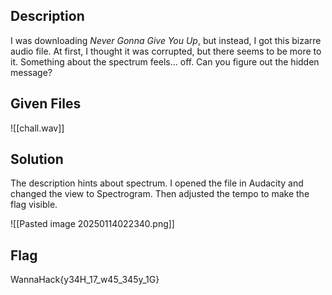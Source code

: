 ## Description
I was downloading _Never Gonna Give You Up_, but instead, I got this bizarre audio file. At first, I thought it was corrupted, but there seems to be more to it. Something about the spectrum feels... off. Can you figure out the hidden message?

## Given Files
![[chall.wav]]

## Solution
The description hints about spectrum.
I opened the file in Audacity and changed the view to Spectrogram.
Then adjusted the tempo to make the flag visible.

![[Pasted image 20250114022340.png]]

## Flag
WannaHack{y34H_17_w45_345y_1G}